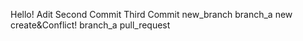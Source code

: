 Hello! Adit
Second Commit
Third Commit
new_branch
branch_a new create&Conflict!
branch_a pull_request